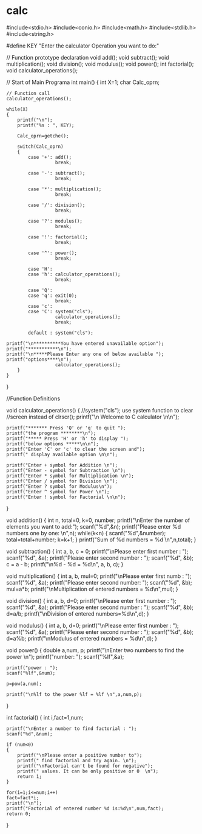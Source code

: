 # calc
#include<stdio.h>
#include<conio.h>
#include<math.h>
#include<stdlib.h>
#include<string.h>
 
#define KEY "Enter the calculator Operation you want to do:"
 
// Function prototype declaration
void add();
void subtract();
void multiplication();
void division();
void modulus();
void power();
int factorial();
void calculator_operations();
 
// Start of Main Programa
int main()
{
    int X=1;
    char Calc_oprn;
 
    // Function call 
    calculator_operations();
 
    while(X)
    {
        printf("\n");
        printf("%s : ", KEY);
 
        Calc_oprn=getche();
 
        switch(Calc_oprn)
        {
            case '+': add();
                      break;
 
            case '-': subtract();
                      break;
 
            case '*': multiplication();
                      break;
 
            case '/': division();
                      break;
 
            case '?': modulus();
                      break;
 
            case '!': factorial();
                      break;
 
            case '^': power();
                      break;
 
            case 'H':
            case 'h': calculator_operations();
                      break;
 
            case 'Q':
            case 'q': exit(0);
                      break;
            case 'c':
            case 'C': system("cls");
                      calculator_operations();
                      break;
 
            default : system("cls");
 
    printf("\n**********You have entered unavailable option");
    printf("***********\n");
    printf("\n*****Please Enter any one of below available ");
    printf("options****\n");
                      calculator_operations();
        }
    }
}
 
//Function Definitions
 
void calculator_operations()
{
    //system("cls");  use system function to clear 
    //screen instead of clrscr();
    printf("\n             Welcome to C calculator \n\n");
 
    printf("******* Press 'Q' or 'q' to quit ");
    printf("the program ********\n");
    printf("***** Press 'H' or 'h' to display ");
    printf("below options *****\n\n");
    printf("Enter 'C' or 'c' to clear the screen and");
    printf(" display available option \n\n");
 
    printf("Enter + symbol for Addition \n");
    printf("Enter - symbol for Subtraction \n");
    printf("Enter * symbol for Multiplication \n");
    printf("Enter / symbol for Division \n");
    printf("Enter ? symbol for Modulus\n");
    printf("Enter ^ symbol for Power \n");
    printf("Enter ! symbol for Factorial \n\n");
}
 
void addition()
{
    int n, total=0, k=0, number;
    printf("\nEnter the number of elements you want to add:");
    scanf("%d",&n);
    printf("Please enter %d numbers one by one: \n",n);
    while(k<n)
    { 
        scanf("%d",&number);
        total=total+number;
        k=k+1;
    }
    printf("Sum of %d numbers = %d \n",n,total);
}
 
void subtraction()
{ 
    int a, b, c = 0; 
    printf("\nPlease enter first number  : "); 
    scanf("%d", &a); 
    printf("Please enter second number : "); 
    scanf("%d", &b); 
    c = a - b; 
    printf("\n%d - %d = %d\n", a, b, c); 
}
 
void multiplication()
{
    int a, b, mul=0; 
    printf("\nPlease enter first numb   : "); 
    scanf("%d", &a); 
    printf("Please enter second number: "); 
    scanf("%d", &b);
    mul=a*b;
    printf("\nMultiplication of entered numbers = %d\n",mul);
}
 
void division()
{
    int a, b, d=0; 
    printf("\nPlease enter first number  : "); 
    scanf("%d", &a); 
    printf("Please enter second number : "); 
    scanf("%d", &b);
    d=a/b;
    printf("\nDivision of entered numbers=%d\n",d);
}
 
void modulus()
{
    int a, b, d=0; 
    printf("\nPlease enter first number   : "); 
    scanf("%d", &a); 
    printf("Please enter second number  : "); 
    scanf("%d", &b);
    d=a%b;
    printf("\nModulus of entered numbers = %d\n",d);
}
 
void power()
{
    double a,num, p;
    printf("\nEnter two numbers to find the power \n");
    printf("number: ");
    scanf("%lf",&a);
 
    printf("power : ");
    scanf("%lf",&num);
 
    p=pow(a,num);
 
    printf("\n%lf to the power %lf = %lf \n",a,num,p);
}
 
int factorial()
{
    int i,fact=1,num;
 
    printf("\nEnter a number to find factorial : ");
    scanf("%d",&num);
 
    if (num<0)
    {
        printf("\nPlease enter a positive number to");
        printf(" find factorial and try again. \n");
        printf("\nFactorial can't be found for negative");
        printf(" values. It can be only positive or 0  \n");
        return 1;
    }               
 
    for(i=1;i<=num;i++)
    fact=fact*i;
    printf("\n");
    printf("Factorial of entered number %d is:%d\n",num,fact);
    return 0;
}
